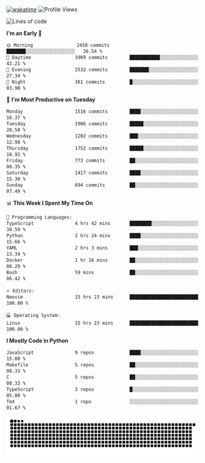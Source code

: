 [![wakatime](https://wakatime.com/badge/user/b920b284-3cde-4cd4-b72e-f7f22d050b16.svg)](https://wakatime.com/@b920b284-3cde-4cd4-b72e-f7f22d050b16)
![Profile Views](http://img.shields.io/badge/Profile%20Views-4586-blue)
<!--START_SECTION:waka-->
![Lines of code](https://img.shields.io/badge/From%20Hello%20World%20I%27ve%20Written-6.5%20million%20lines%20of%20code-blue)

**I'm an Early 🐤** 

```text
🌞 Morning                2458 commits        ███████░░░░░░░░░░░░░░░░░░   26.54 % 
🌆 Daytime                3909 commits        ███████████░░░░░░░░░░░░░░   42.21 % 
🌃 Evening                2532 commits        ███████░░░░░░░░░░░░░░░░░░   27.34 % 
🌙 Night                  361 commits         █░░░░░░░░░░░░░░░░░░░░░░░░   03.90 % 
```
📅 **I'm Most Productive on Tuesday** 

```text
Monday                   1516 commits        ████░░░░░░░░░░░░░░░░░░░░░   16.37 % 
Tuesday                  1906 commits        █████░░░░░░░░░░░░░░░░░░░░   20.58 % 
Wednesday                1202 commits        ███░░░░░░░░░░░░░░░░░░░░░░   12.98 % 
Thursday                 1752 commits        █████░░░░░░░░░░░░░░░░░░░░   18.92 % 
Friday                   773 commits         ██░░░░░░░░░░░░░░░░░░░░░░░   08.35 % 
Saturday                 1417 commits        ████░░░░░░░░░░░░░░░░░░░░░   15.30 % 
Sunday                   694 commits         ██░░░░░░░░░░░░░░░░░░░░░░░   07.49 % 
```


📊 **This Week I Spent My Time On** 

```text
💬 Programming Languages: 
TypeScript               4 hrs 42 mins       ████████░░░░░░░░░░░░░░░░░   30.59 % 
Python                   2 hrs 24 mins       ████░░░░░░░░░░░░░░░░░░░░░   15.66 % 
YAML                     2 hrs 3 mins        ███░░░░░░░░░░░░░░░░░░░░░░   13.34 % 
Docker                   1 hr 16 mins        ██░░░░░░░░░░░░░░░░░░░░░░░   08.29 % 
Bash                     59 mins             ██░░░░░░░░░░░░░░░░░░░░░░░   06.42 % 

🔥 Editors: 
Neovim                   15 hrs 23 mins      █████████████████████████   100.00 % 

💻 Operating System: 
Linux                    15 hrs 23 mins      █████████████████████████   100.00 % 
```

**I Mostly Code in Python** 

```text
JavaScript               9 repos             ████░░░░░░░░░░░░░░░░░░░░░   15.00 % 
Makefile                 5 repos             ██░░░░░░░░░░░░░░░░░░░░░░░   08.33 % 
C                        5 repos             ██░░░░░░░░░░░░░░░░░░░░░░░   08.33 % 
TypeScript               3 repos             █░░░░░░░░░░░░░░░░░░░░░░░░   05.00 % 
TeX                      1 repo              ░░░░░░░░░░░░░░░░░░░░░░░░░   01.67 % 
```




<!--END_SECTION:waka-->
![Snake animation](https://raw.githubusercontent.com/timmypidashev/timmypidashev/main/commits.svg)

